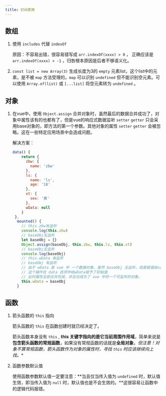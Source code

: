 ```yaml
---
title: ES6使用
---
```


## 数组

1. 使用 `includes` 代替 `indexOf`

   原因：不容易出错，很容易错写成  `arr.indexOf(xxxx) > 0` ， 正确应该是 `arr.indexOf(xxxx) > -1` ，归咎根本原因是后者不够语义化。

2. `const list = new Array(3)` 生成长度为3的 `empty` 元素list，这个list中的元素，是不被 `map` 方法受理的，`map` 可以识别 `undefined` 但不能识别空元素。可以使用 `Array.of(list)` 或 `[...list]` 将空元素转为 `undefined` 。

## 对象

1. 在vue中，使用 `Object.assign` 合并对象时，虽然最后的数据合并成功了，对象中属性该有的也都有了，但是vue的响应式数据监听 `setter` `getter` 只会采用base对象的，即方法的第一个参数。其他对象的属性   `setter` `getter` 会被忽略。这在一些特定应用场景中会造成问题。

   解决方案：

   ```js
   data() {
       return {
         zbw: {
           name: 'zbw'
         },
         ls: {
           name: 'ls',
           age: '18'
         },
         xt: {
           sex: '男'
         },
         wData: null
       }
    },
     mounted() {
       // this.zbw有监听
       console.log(this.zbw)
       // baseObj无监听
       let baseObj = {}
       Object.assign(baseObj, this.zbw, this.ls, this.xt)
       // baseObj无监听
       console.log(baseObj)
       // this.wData 有监听
       // baseObj 有监听
       // 由于 wData 是 vue 中 一个数据对象，虽然 baseObj 无监听，但是赋值给vue中的数据以后，就有了监听。
       // 这个操作在 data 选项中给wData赋予了初始值
       // 此时属性全部合并完成，并且也成为了 vue 中的一个可监听的对象。
       this.wData = baseObj
     }
   ```

## 函数

1. 箭头函数的 `this` 指向

   箭头函数的 `this` 在函数创建时就已经决定了。

   箭头函数本身没有 `this` , **this 关键字指向的是它当前周围作用域**，简单来说是**包含箭头函数的常规函数**，如果没有常规函数的话就是**全局对象**，**但注意！对象不算常规函数*，箭头函数作为对象的属性时，寻找 `this` 时应该继续向上找。**

2. 函数参数默认值

   使用函数参数默认值一定要注意：**当且仅当传入值为 `undefined` 时，默认值生效，即当传入值为 `null` 时，默认值也是不会生效的。**这很容易让函数中的逻辑代码报错。
